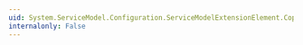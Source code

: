 ```yaml
---
uid: System.ServiceModel.Configuration.ServiceModelExtensionElement.CopyFrom(System.ServiceModel.Configuration.ServiceModelExtensionElement)
internalonly: False
---
```

